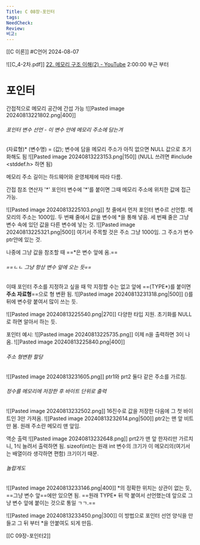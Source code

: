 ```yaml
---
Title: C 08장-포인터
tags: 
NeedCheck: 
Review: 
비고:
---
```

[[C 이론]]
#C언어
2024-08-07


![[C_4-2차.pdf]]
[22. 메모리 구조 이해(2) - YouTube](https://www.youtube.com/watch?v=kJrzPKRFxBU)
2:00:00 부근 부터
# 포인터
간접적으로 메모리 공간에 간섭 가능
![[Pasted image 20240813221802.png|400]]

###### 포인터 변수 선언 - 이 변수 안에 메모리 주소에 담는겨
(자료형)*  (변수명)  =  (값);
변수에 담을 메모리 주소가 아직 없으면 NULL 값으로 초기화해도 됨
![[Pasted image 20240813223153.png|150]]
(NULL 쓰려면 \#include <stddef.h> 하면 됨)

메모리 주소 길이는 하드웨어와 운영체제에 따라 다름.

간접 참조 연산자 '\*\'
포인터 변수에  '\*'를 붙이면 그때 메모리 주소에 위치한 값에 접근 가능.

![[Pasted image 20240813225103.png]]
첫 줄에서 먼저 포인터 변수르 선언함. 메모리의 주소는 1000임.
두 번째 줄에서 값을 변수에 \*을 통해 넣음.
세 번째 줄은 그냥 변수 속에 있던 값을 다른 변수에 넣는 것.
![[Pasted image 20240813225321.png|500]]
여기서 주목할 것은 주소 그냥 1000임. 그 주소가 변수 ptr안에 있는 것.

나중에 그냥 값을 참조할 때 ==\*은 변수 앞에 옴.==
###### ==ㄴㄴ 그냥 항상 변수 앞에 오는 듯==

이때 포인터 주소를 지정하고 싶을 때 막 지정할 수는 없고
앞에 ==(TYPE*)를 붙이면 **주소 자료형**==으로 형 변환 됨.
![[Pasted image 20240813231318.png|500]]
()를 뒤에 변수랑 붙여서 많이 쓰는 듯.

![[Pasted image 20240813225540.png|270]]
다양한 타입 지원. 초기화를 NULL로 하면 알아서 하는 듯.

포인터 예시:
![[Pasted image 20240813225735.png]]
이제 n을 출력하면 3이 나옴.
![[Pasted image 20240813225840.png|400]]

###### 주소 형변환 할당
![[Pasted image 20240813231605.png]]
ptr1와 prt2 둘다 같은 주소를 가르침.

###### 정수를 메모리에 저장한 후 바이트 단위로 출력
![[Pasted image 20240813232502.png]]
16진수로 값을 저장한 다음에
그 첫 바이트인 3만 가져옴.
![[Pasted image 20240813232614.png|500]]
ptr2는 맨 앞 비트만 봄. 원래 주소란 메모리 맨 앞임.

역순 출력
![[Pasted image 20240813232648.png]]
prt2가 맨 앞 한자리만 가르치니, 1식 늘려서 출력하면 됨. 
sizeof(int)는 원래 int 변수의 크기가 이 메모리의(여기서는 배열이라 생각하면 편함) 크기이기 때문.

###### 놀랍게도
![[Pasted image 20240813233146.png|400]]
\*의 정확한 위치는 상관이 없는 듯, ==그냥 변수 앞==에만 있으면 됨.
==원래 TYPE* 뒤 딱 붙여서 선언했는데 앞으로 그냥 변수 앞에 붙이는 것으로 통일 ㄱㄱ.==


![[Pasted image 20240813233450.png|300]]
이 방법으로 포인터 선언 양식을 만들고 그 뒤 부터 \*을 안붙여도 되게 만듬.

[[C 09장-포인터2]]
